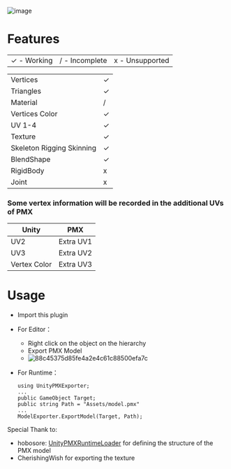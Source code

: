 ![image](https://github.com/croakfang/UnityPMXExporter/assets/32562737/a9038ea3-cd05-42d7-912d-f311ea0e9a2a)

# Features

|||| 
| ------------ | ------------ | ------------ |
| ✓ - Working | / - Incomplete  | x - Unsupported  |

|||
| ------------ | ------------ |
| Vertices | ✓ |
| Triangles | ✓ |
| Material | / |
| Vertices Color | ✓ |
| UV 1-4 | ✓ |
| Texture | ✓ |
| Skeleton Rigging Skinning | ✓ |
| BlendShape | ✓ |
| RigidBody | x |
| Joint | x |

### Some vertex information will be recorded in the additional UVs of PMX
| Unity | PMX |
| ----- | ----- |
| UV2 | Extra UV1 |
| UV3 | Extra UV2 |
| Vertex Color | Extra UV3 |

# Usage
- Import this plugin
- For Editor：
  - Right click on the object on the hierarchy
  - Export PMX Model
  - ![88c45375d85fe4a2e4c61c88500efa7c](https://github.com/user-attachments/assets/9ded1f65-a4ff-4bd4-a9dc-928145b40a99)


- For Runtime：
  ```
  using UnityPMXExporter;
  ...
  public GameObject Target;
  public string Path = "Assets/model.pmx"
  ...
  ModelExporter.ExportModel(Target, Path);
  ```

Special Thank to:
- hobosore: [UnityPMXRuntimeLoader](https://github.com/hobosore/UnityPMXRuntimeLoader) for defining the structure of the PMX model
- CherishingWish for exporting the texture
